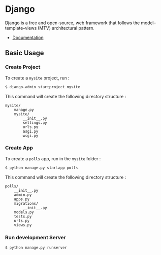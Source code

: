 # Django 

Django is a free and open-source, web framework that follows the model–template–views (MTV) architectural pattern.

* [Documentation](https://docs.djangoproject.com/)

## Basic Usage

### Create Project

To create a `mysite` project, run : 

```bash
$ django-admin startproject mysite
```

This command will create the following directory structure :

```
mysite/
    manage.py
    mysite/
        __init__.py
        settings.py
        urls.py
        asgi.py
        wsgi.py
```

### Create App

To create a `polls` app, run in the `mysite` folder :

```bash
$ python manage.py startapp polls
```

This command will create the following directory structure  :

```
polls/
    __init__.py
    admin.py
    apps.py
    migrations/
        __init__.py
    models.py
    tests.py
    urls.py
    views.py
```


### Run development Server 

```bash 
$ python manage.py runserver
```


